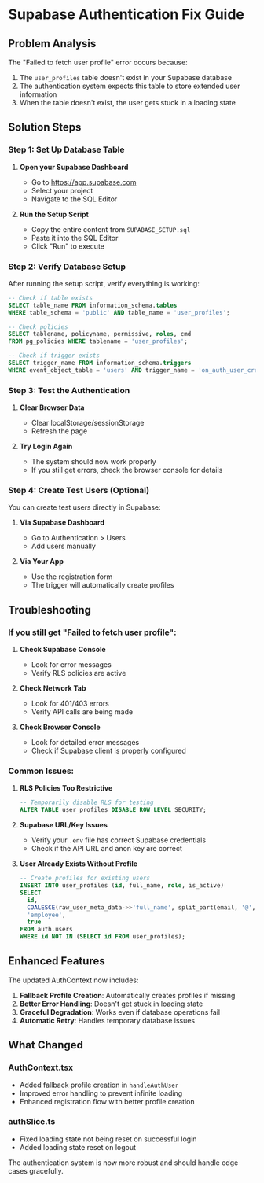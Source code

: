 # Supabase Authentication Fix Guide

## Problem Analysis
The "Failed to fetch user profile" error occurs because:
1. The `user_profiles` table doesn't exist in your Supabase database
2. The authentication system expects this table to store extended user information
3. When the table doesn't exist, the user gets stuck in a loading state

## Solution Steps

### Step 1: Set Up Database Table

1. **Open your Supabase Dashboard**
   - Go to https://app.supabase.com
   - Select your project
   - Navigate to the SQL Editor

2. **Run the Setup Script**
   - Copy the entire content from `SUPABASE_SETUP.sql`
   - Paste it into the SQL Editor
   - Click "Run" to execute

### Step 2: Verify Database Setup

After running the setup script, verify everything is working:

```sql
-- Check if table exists
SELECT table_name FROM information_schema.tables 
WHERE table_schema = 'public' AND table_name = 'user_profiles';

-- Check policies
SELECT tablename, policyname, permissive, roles, cmd 
FROM pg_policies WHERE tablename = 'user_profiles';

-- Check if trigger exists
SELECT trigger_name FROM information_schema.triggers 
WHERE event_object_table = 'users' AND trigger_name = 'on_auth_user_created';
```

### Step 3: Test the Authentication

1. **Clear Browser Data**
   - Clear localStorage/sessionStorage
   - Refresh the page

2. **Try Login Again**
   - The system should now work properly
   - If you still get errors, check the browser console for details

### Step 4: Create Test Users (Optional)

You can create test users directly in Supabase:

1. **Via Supabase Dashboard**
   - Go to Authentication > Users
   - Add users manually

2. **Via Your App**
   - Use the registration form
   - The trigger will automatically create profiles

## Troubleshooting

### If you still get "Failed to fetch user profile":

1. **Check Supabase Console**
   - Look for error messages
   - Verify RLS policies are active

2. **Check Network Tab**
   - Look for 401/403 errors
   - Verify API calls are being made

3. **Check Browser Console**
   - Look for detailed error messages
   - Check if Supabase client is properly configured

### Common Issues:

1. **RLS Policies Too Restrictive**
   ```sql
   -- Temporarily disable RLS for testing
   ALTER TABLE user_profiles DISABLE ROW LEVEL SECURITY;
   ```

2. **Supabase URL/Key Issues**
   - Verify your `.env` file has correct Supabase credentials
   - Check if the API URL and anon key are correct

3. **User Already Exists Without Profile**
   ```sql
   -- Create profiles for existing users
   INSERT INTO user_profiles (id, full_name, role, is_active)
   SELECT 
     id, 
     COALESCE(raw_user_meta_data->>'full_name', split_part(email, '@', 1)),
     'employee',
     true
   FROM auth.users 
   WHERE id NOT IN (SELECT id FROM user_profiles);
   ```

## Enhanced Features

The updated AuthContext now includes:

1. **Fallback Profile Creation**: Automatically creates profiles if missing
2. **Better Error Handling**: Doesn't get stuck in loading state
3. **Graceful Degradation**: Works even if database operations fail
4. **Automatic Retry**: Handles temporary database issues

## What Changed

### AuthContext.tsx
- Added fallback profile creation in `handleAuthUser`
- Improved error handling to prevent infinite loading
- Enhanced registration flow with better profile creation

### authSlice.ts
- Fixed loading state not being reset on successful login
- Added loading state reset on logout

The authentication system is now more robust and should handle edge cases gracefully.
